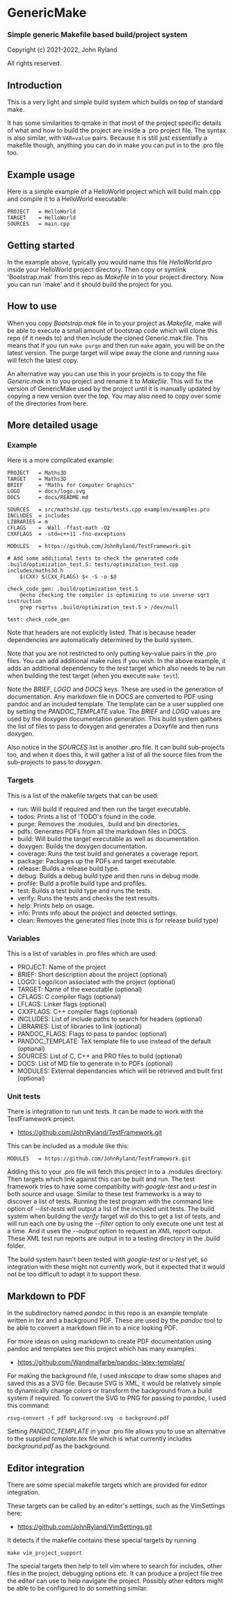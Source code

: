
# GenericMake
### Simple generic Makefile based build/project system

Copyright (c) 2021-2022, John Ryland

All rights reserved.


## Introduction

This is a very light and simple build system which builds on top of standard make.

It has some similarities to qmake in that most of the project specific details of
what and how to build the project are inside a .pro project file. The syntax is also
similar, with `VAR=value` pairs. Because it is still just essentially a makefile though,
anything you can do in make you can put in to the .pro file too.


## Example usage

Here is a simple example of a HelloWorld project which will build main.cpp and compile
it to a HelloWorld executable:

```
PROJECT   = HelloWorld
TARGET    = HelloWorld 
SOURCES   = main.cpp
```


## Getting started

In the example above, typically you would name this file *HelloWorld.pro* inside your
HelloWorld project directory. Then copy or symlink 'Bootstrap.mak' from this repo
as *Makefile* in to your project directory. Now you can run 'make' and it should build
the project for you.


## How to use

When you copy *Bootstrap.mak* file in to your project as *Makefile*, make will be able
to execute a small amount of bootstrap code which will clone this repo (if it needs to)
and then include the cloned Generic.mak file. This means that if you run `make purge`
and then run `make` again, you will be on the latest version. The purge target will
wipe away the clone and running `make` will fetch the latest copy.

An alternative way you can use this in your projects is to copy the file *Generic.mak* in
to you project and rename it to *Makefile*. This will fix the version of GenericMake used by
the project until it is manually updated by copying a new version over the top. You may also
need to copy over some of the directories from here.


## More detailed usage

### Example

Here is a more complicated example:

```
PROJECT   = Maths3D
TARGET    = Maths3D
BRIEF     = "Maths for Computer Graphics"
LOGO      = docs/logo.svg
DOCS      = docs/README.md

SOURCES   = src/maths3d.cpp tests/tests.cpp examples/examples.pro
INCLUDES  = includes
LIBRARIES = m
CFLAGS    = -Wall -ffast-math -O2
CXXFLAGS  = -std=c++11 -fno-exceptions

MODULES   = https://github.com/JohnRyland/TestFramework.git

# Add some additional tests to check the generated code
.build/optimization_test.S: tests/optimization_test.cpp includes/maths3d.h
	$(CXX) $(CXX_FLAGS) $< -S -o $@

check_code_gen: .build/optimization_test.S
	@echo checking the compiler is optimizing to use inverse sqrt instruction
	grep rsqrtss .build/optimization_test.S > /dev/null

test: check_code_gen
```

Note that headers are not explicitly listed. That is because header dependencies
are automatically determined by the build system.

Note that you are not restricted to only putting key-value pairs in the .pro files.
You can add additional make rules if you wish. In the above example, it adds
an additional dependency to the *test* target which also needs to be run when building
the test target (when you execute `make test`).

Note the *BRIEF*, *LOGO* and *DOCS* keys. These are used in the generation of documentation.
Any markdown file in DOCS are converted to PDF using pandoc and an included template.
The template can be a user supplied one by setting the *PANDOC_TEMPLATE* value. The *BRIEF*
and *LOGO* values are used by the doxygen documentation generation. This build system
gathers the list of files to pass to doxygen and generates a Doxyfile and then runs
doxygen.

Also notice in the *SOURCES* list is another .pro file. It can build sub-projects too,
and when it does this, it will gather a list of all the source files from the sub-projects
to pass to *doxygen*.


### Targets

This is a list of the makefile targets that can be used:

 - run: Will build if required and then run the target executable.
 - todos: Prints a list of 'TODO's found in the code.
 - purge: Removes the .modules, .build and bin directories.
 - pdfs: Generates PDFs from all the markdown files in DOCS.
 - build: Will build the target executable as well as documentation.
 - doxygen: Builds the doxygen documentation.
 - coverage: Runs the test build and generates a coverage report.
 - package: Packages up the PDFs and target executable.
 - release: Builds a release build type.
 - debug: Builds a debug build type and then runs in debug mode.
 - profile: Build a profile build type and profiles.
 - test: Builds a test build type and runs the tests.
 - verify: Runs the tests and checks the test results.
 - help: Prints help on usage.
 - info: Prints info about the project and detected settings.
 - clean: Removes the generated files (note this is for release build type)


### Variables

This is a list of variables in .pro files which are used:

 - PROJECT: Name of the project
 - BRIEF: Short description about the project (optional)
 - LOGO: Logo/icon associated with the project (optional)
 - TARGET: Name of the executable (optional)
 - CFLAGS: C compiler flags (optional)
 - LFLAGS: Linker flags (optional)
 - CXXFLAGS: C++ compiler flags (optional)
 - INCLUDES: List of include paths to search for headers (optional)
 - LIBRARIES: List of libraries to link (optional)
 - PANDOC_FLAGS: Flags to pass to pandoc (optional)
 - PANDOC_TEMPLATE: TeX template file to use instead of the default (optional)
 - SOURCES: List of C, C++ and PRO files to build (optional)
 - DOCS: List of MD file to generate in to PDFs (optional)
 - MODULES: External dependancies which will be retrieved and built first (optional)


### Unit tests

There is integration to run unit tests. It can be made to work with the TestFramework
project.

 - https://github.com/JohnRyland/TestFramework.git

This can be included as a module like this:

```
MODULES   = https://github.com/JohnRyland/TestFramework.git
```

Adding this to your .pro file will fetch this project in to a .modules directory.
Then targets which link against this can be built and run. The test framework tries to
have some compatibilty with *google-test* and *u-test* in both source and usage. Similar
to these test frameworks is a way to discover a list of tests. Running the test
program with the command line option of *--list-tests* will output a list of the
included unit tests. The build system when building the *verify* target will do this
to get a list of tests, and will run each one by using the *--filter* option to
only execute one unit test at a time. And it uses the *--output* option to request
an XML report output. These XML test run reports are output in to a testing directory
in the .build folder.

The build system hasn't been tested with *google-test* or *u-test* yet, so integration with
these might not currently work, but it expected that it would not be too difficult to
adapt it to support these.


## Markdown to PDF

In the subdirectory named *pandoc* in this repo is an example template written in *tex*
and a background PDF. These are used by the *pandoc* tool to be able to convert a
markdown file in to a nice looking PDF.

For more ideas on using markdown to create PDF documentation using pandoc and templates
see this project which has many examples:

 - https://github.com/Wandmalfarbe/pandoc-latex-template/

For making the background file, I used *inkscape* to draw some shapes and saved this
as a SVG file. Because SVG is XML, it would be relatively simple to dynamically change
colors or transform the background from a build system if required. To convert the
SVG to PNG for passing to *pandoc*, I used this command:

```
rsvg-convert -f pdf background.svg -o background.pdf
```

Setting *PANDOC_TEMPLATE* in your .pro file allows you to use an alternative to the supplied
*template.tex* file which is what currently includes *background.pdf* as the background.


##  Editor integration

There are some special makefile targets which are provided for editor integration.

These targets can be called by an editor's settings, such as the VimSettings here:

 - https://github.com/JohnRyland/VimSettings.git

It detects if the makefile contains these special targets by running

```
make vim_project_support
```

The special targets then help to tell vim where to search for includes, other files in the
project, debugging options etc. It can produce a project file tree the editor can use to
help navigate the project. Possibly other editors might be able to be configured to do
something similar.


